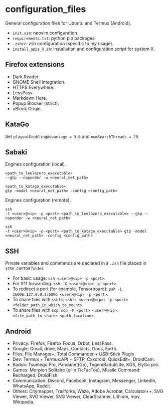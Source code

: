 # configuration_files

General configuration files for Ubuntu and Termux (Android).

- `init.vim`: neovim configuration.
- `requirements.txt`: python pip packages.
- `.zshrc`: zsh configuration (specific to my usage).
- `install_apps_X.sh`: installation and configuration script for system X.

## Firefox extensions

- Dark Reader.
- GNOME Shell integration.
- HTTPS Everywhere.
- LessPass.
- Markdown Here.
- Popup Blocker (strict).
- uBlock Origin.

## KataGo

Set `playoutDoublingAdvantage = 3.0` and `numSearchThreads = 20`.

## Sabaki

Engines configuration (local).

```shell
<path_to_leelazero_executable>
--gtp --noponder -w <neural_net_path>

<path_to_katago_executable>
gtp -model <neural_net_path> -config <config_path>
```

Engines configuration (remote).

```shell
ssh
-t <user>@<ip> -p <port> <path_to_leelazero_executable> --gtp --noponder -w <neural_net_path>

ssh
-t <user>@<ip> -p <port> <path_to_katago_executable> gtp -model <neural_net_path> -config <config_path>
```

## SSH

Private variables and commands are declared in a `.zsh` file placed in `$ZSH_CUSTOM` folder.

- For basic usage: `ssh <user>@<ip> -p <port>`.
- For X11 forwarding: `ssh -X <user>@<ip> -p <port>`.
- To redirect a port (for example, Tensorboard): `ssh -L 16006:127.0.0.1:6006 <user>@<ip> -p <port>`.
- To share files with `sshfs`: `sshfs <user>@<ip>: -p <port> <folder_path_in_which_to_mount>`.
- To share files with `scp`: `scp -P <port> <user>@<ip>:<file_path_to_share> <path_location>`.

## Android

- Privacy: Firefox, Firefox Focus, Orbot, LessPass.
- Google: Gmail, drive, Maps, Contacts, Docs, Earth.
- Files: File Manager+, Total Commander + USB-Stick Plugin
- Dev: Termux + Termux:API + SFTP, Cxxdroid, QuickEdit+, DroidCam.
- Baduk: Tsumego Pro, Pandanet(Go), TygemBadukLite, KGS, ElyGo pro.
- Games: Morpion Solitaire (qilin TicTacToe), Missile Command: Recharged, DroidFish.
- Communication: Discord, Facebook, Instagram, Messenger, LinkedIn, WhatsApp, Reddit.
- Others: Citymapper, Trailforks, Waze, Adobe Acrobat, Calculator++, SVG Viewer, SVG Viewer, SVG Viewer, ClearScanner, Lithium, mpv, Wikipedia.

